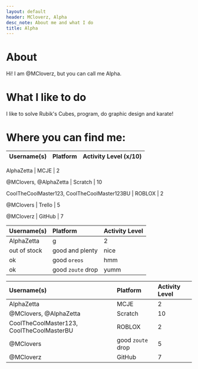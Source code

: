 ```yaml
---
layout: default
header: MCloverz, Alpha
desc_note: About me and what I do
title: Alpha
---
```

# About

Hi! I am @MCloverz, but you can call me Alpha.

# What I like to do

I like to solve Rubik's Cubes, program, do graphic design and karate!

# Where you can find me:
Username(s) | Platform | Activity Level (x/10)
----------- | -------- | ---------------------

AlphaZetta | MCJE | 2

@MClovers, @AlphaZetta | Scratch | 10

CoolTheCoolMaster123, CoolTheCoolMaster123BU | ROBLOX | 2

@MClovers | Trello | 5

@MCloverz | GitHub | 7

| Username(s)        | Platform          | Activity Level |
|:-------------|:------------------|:------|
| AlphaZetta          | g | 2  |
| out of stock | good and plenty   | nice  |
| ok           | good `oreos`      | hmm   |
| ok           | good `zoute` drop | yumm  |

| Username(s) | Platform          | Activity Level |
|:---------------------|:---------------------------|:------------------|
| AlphaZetta          | MCJE | 2  |
| @MClovers, @AlphaZetta | Scratch   | 10  |
| CoolTheCoolMaster123, CoolTheCoolMasterBU           | ROBLOX      | 2   |
| @MClovers  | good `zoute` drop | 5  |
| @MCloverz         | GitHub       | 7 |

